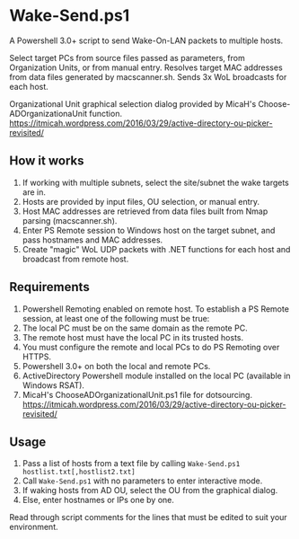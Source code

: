 # Wake-Send.ps1
A Powershell 3.0+ script to send Wake-On-LAN packets to multiple hosts.

Select target PCs from source files passed as parameters, from Organization Units, or from manual entry. Resolves target MAC addresses
from data files generated by macscanner.sh. Sends 3x WoL broadcasts for each host.

Organizational Unit graphical selection dialog provided by MicaH's Choose-ADOrganizationaUnit function. https://itmicah.wordpress.com/2016/03/29/active-directory-ou-picker-revisited/

## How it works ##
1. If working with multiple subnets, select the site/subnet the wake targets are in.
2. Hosts are provided by input files, OU selection, or manual entry.
3. Host MAC addresses are retrieved from data files built from Nmap parsing (macscanner.sh).
4. Enter PS Remote session to Windows host on the target subnet, and pass hostnames and MAC addresses.
5. Create "magic" WoL UDP packets with .NET functions for each host and broadcast from remote host.

## Requirements ##
1. Powershell Remoting enabled on remote host. To establish a PS Remote session, at least one of the following must be true: 
  1. The local PC must be on the same domain as the remote PC. 
  2. The remote host must have the local PC in its trusted hosts. 
  3. You must configure the remote and local PCs to do PS Remoting over HTTPS.
2. Powershell 3.0+ on both the local and remote PCs.
3. ActiveDirectory Powershell module installed on the local PC (available in Windows RSAT).
4. MicaH's ChooseADOrganizationalUnit.ps1 file for dotsourcing. https://itmicah.wordpress.com/2016/03/29/active-directory-ou-picker-revisited/

## Usage ##
1. Pass a list of hosts from a text file by calling <code>Wake-Send.ps1 hostlist.txt[,hostlist2.txt]</code>
2. Call <code>Wake-Send.ps1</code> with no parameters to enter interactive mode.
  1. If waking hosts from AD OU, select the OU from the graphical dialog.
  2. Else, enter hostnames or IPs one by one.

Read through script comments for the lines that must be edited to suit your environment.
